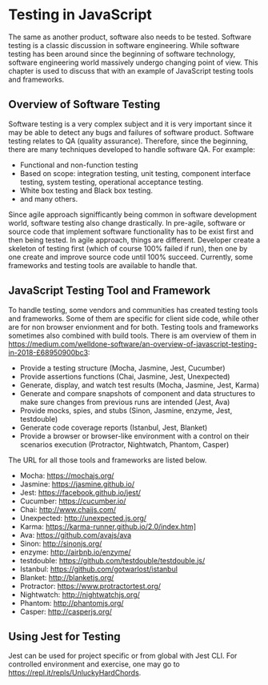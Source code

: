 # Testing in JavaScript

The same as another product, software also needs to be tested. Software testing is a classic discussion in software engineering. While software testing has been around since the beginning of software technology, software engineering world massively undergo changing point of view. This chapter is used to discuss that with an example of JavaScript testing tools and frameworks.

## Overview of Software Testing

Software testing is a very complex subject and it is very important since it may be able to detect any bugs and failures of software product. Software testing relates to QA (quality assurance). Therefore, since the beginning, there are many techniques developed to handle software QA. For example:

- Functional and non-function testing
- Based on scope: integration testing, unit testing, component interface testing, system testing, operational acceptance testing.
- White box testing and Black box testing.
- and many others.

Since agile approach signifficantly being common in software development world, software testing also change drastically. In pre-agile, software or source code that implement software functionality has to be exist first and then being tested. In agile approach, things are different. Developer create a skeleton of testing first (which of course 100% failed if run), then one by one create and improve source code until 100% succeed. Currently, some frameworks and testing tools are available to handle that.

## JavaScript Testing Tool and Framework

To handle testing, some vendors and communities has created testing tools and frameworks. Some of them are specific for client side code, while other are for non browser envionment and for both. Testing tools and frameworks sometimes also combined with build tools. There is am overview of them in https://medium.com/welldone-software/an-overview-of-javascript-testing-in-2018-£68950900bc3:

- Provide a testing structure (Mocha, Jasmine, Jest, Cucumber)
- Provide assertions functions (Chai, Jasmine, Jest, Unexpected)
- Generate, display, and watch test results (Mocha, Jasmine, Jest, Karma)
- Generate and compare snapshots of component and data structures to make sure changes from previous runs are intended (Jest, Ava)
- Provide mocks, spies, and stubs (Sinon, Jasmine, enzyme, Jest, testdouble)
- Generate code coverage reports (Istanbul, Jest, Blanket)
- Provide a browser or browser-like environment with a control on their scenarios execution (Protractor, Nightwatch, Phantom, Casper)

The URL for all those tools and frameworks are listed below.

- Mocha: https://mochajs.org/
- Jasmine: https://jasmine.github.io/
- Jest: https://facebook.github.io/jest/
- Cucumber: https://cucumber.io/
- Chai: http://www.chaijs.com/
- Unexpected: http://unexpected.js.org/
- Karma: https://karma-runner.github.io/2.0/index.htm]
- Ava: https://github.com/avajs/ava
- Sinon: http://sinonjs.org/
- enzyme: http://airbnb.io/enzyme/
- testdouble: https://github.com/testdouble/testdouble.js/
- Istanbul: https://github.com/gotwarlost/istanbul
- Blanket: http://blanketjs.org/
- Protractor: https://www.protractortest.org/
- Nightwatch: http://nightwatchjs.org/
- Phantom: http://phantomjs.org/
- Casper: http://casperjs.org/

## Using Jest for Testing

Jest can be used for project specific or from global with Jest CLI. For controlled environment and exercise, one may go to https://repl.it/repls/UnluckyHardChords.